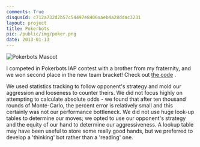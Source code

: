 ```yaml
---
comments: True
disqusId: c712a732d2b57c54497e8406aaeb4a28ddac3231
layout: project
title: Pokerbots
pic: /public/img/poker.png
date: 2013-01-13
---
```


![Pokerbots Mascot]({{site.baseurl}}{{page.pic}})

I competed in Pokerbots IAP contest with a brother from my fraternity, and we
won second place in the new team bracket! Check out [the
code](https://github.com/JeremyRubin/pokerbots2013) .  

We used statistics tracking to follow opponent's strategy and mold our
aggression and looseness to counter theirs. We did not focus highly on
attempting to calculate absolute odds - we found that after ten thousand rounds
of Monte-Carlo, the percent error is relatively small and this certainly was
not our performance bottleneck. We did not use huge look-up tables to determine
our moves; we opted to use our opponent's strategy and the equity of our hand
to determine our aggressiveness. A lookup table may have been useful to store
some really good hands, but we preferred to develop a 'thinking' bot rather
than a 'reading' one.  
